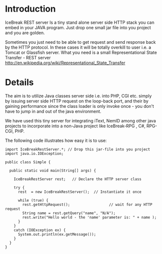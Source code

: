 # Introduction #

IceBreak REST server Is a tiny stand alone server side HTTP stack you can embed in your JAVA program. Just drop one small jar file into you project and you are golden.

Sometimes you just need to be able to get request and send response back by the HTTP protocol. In these cases it will be totally overkill to user i.e. a Tomcat or Glassfish server. What you need is a small Representational State Transfer - REST server http://en.wikipedia.org/wiki/Representational_State_Transfer


# Details #

The aim is to utilize Java classes server side i.e. into PHP, CGI etc. simply by issuing server side HTTP request on the loop-back port, and their by gaining performance since the class loader is only invoke once - you don't have to jump in and out of the java environment.

We have used this tiny server for integrating iText, NemID among other java projects to incorporate into a non-Java project like IceBreak-RPG , C#, RPG-CGI, PHP.

The following code illustrates how easy it is to use:

```
import IceBreakRestServer.*; // Drop this jar-file into you project
import java.io.IOException;

public class Simple {

  public static void main(String[] args) {

    IceBreakRestServer rest;   // Declare the HTTP server class

    try { 
      rest  = new IceBreakRestServer();  // Instantiate it once

      while (true) {
        rest.getHttpRequest();                  // wait for any HTTP request 
        String name = rest.getQuery("name", "N/A");
        rest.write("Hello world - the 'name' parameter is: " + name );
      }
    }
    catch (IOException ex) {
      System.out.println(ex.getMessage());
    }
  }
}
```
